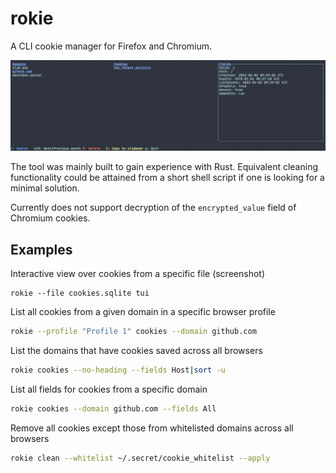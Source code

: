 # rokie
A CLI cookie manager for Firefox and Chromium.

![](.github/screenshot.png)

The tool was mainly built to gain experience with Rust. Equivalent cleaning
functionality could be attained from a short shell script if one is looking
for a minimal solution.

Currently does not support decryption of the `encrypted_value` field of
Chromium cookies.

## Examples
Interactive view over cookies from a specific file (screenshot)
```
rokie --file cookies.sqlite tui
```
List all cookies from a given domain in a specific browser profile
```bash
rokie --profile "Profile 1" cookies --domain github.com
```
List the domains that have cookies saved across all browsers
```bash
rokie cookies --no-heading --fields Host|sort -u
```
List all fields for cookies from a specific domain
```bash
rokie cookies --domain github.com --fields All
```
Remove all cookies except those from whitelisted domains across all browsers
```bash
rokie clean --whitelist ~/.secret/cookie_whitelist --apply
```


